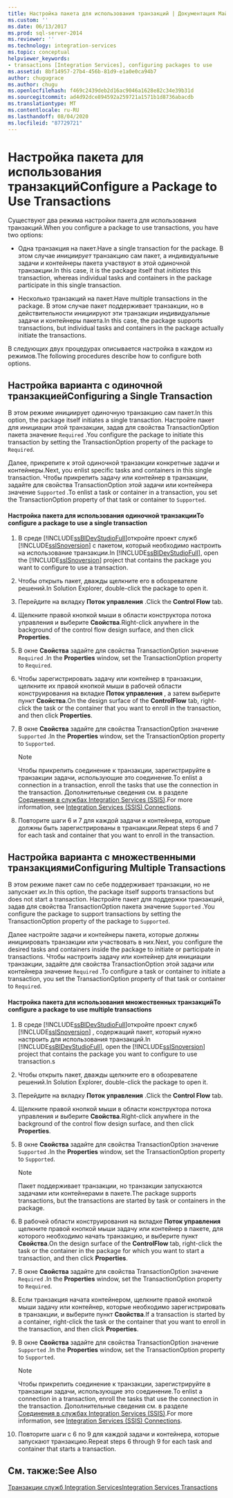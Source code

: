 ```yaml
---
title: Настройка пакета для использования транзакций | Документация Майкрософт
ms.custom: ''
ms.date: 06/13/2017
ms.prod: sql-server-2014
ms.reviewer: ''
ms.technology: integration-services
ms.topic: conceptual
helpviewer_keywords:
- transactions [Integration Services], configuring packages to use
ms.assetid: 8bf14957-27b4-456b-81d9-e1a0e0ca94b7
author: chugugrace
ms.author: chugu
ms.openlocfilehash: f469c2439deb2d16ac9046a1628e82c34e39b31d
ms.sourcegitcommit: ad4d92dce894592a259721a1571b1d8736abacdb
ms.translationtype: MT
ms.contentlocale: ru-RU
ms.lasthandoff: 08/04/2020
ms.locfileid: "87729721"
---
```

# <a name="configure-a-package-to-use-transactions"></a><span data-ttu-id="eafe6-102">Настройка пакета для использования транзакций</span><span class="sxs-lookup"><span data-stu-id="eafe6-102">Configure a Package to Use Transactions</span></span>
  <span data-ttu-id="eafe6-103">Существуют два режима настройки пакета для использования транзакций.</span><span class="sxs-lookup"><span data-stu-id="eafe6-103">When you configure a package to use transactions, you have two options:</span></span>  
  
-   <span data-ttu-id="eafe6-104">Одна транзакция на пакет.</span><span class="sxs-lookup"><span data-stu-id="eafe6-104">Have a single transaction for the package.</span></span> <span data-ttu-id="eafe6-105">В этом случае *инициирует* транзакцию сам пакет, а индивидуальные задачи и контейнеры пакета участвуют в этой одиночной транзакции.</span><span class="sxs-lookup"><span data-stu-id="eafe6-105">In this case, it is the package itself that *initiates* this transaction, whereas individual tasks and containers in the package participate in this single transaction.</span></span>  
  
-   <span data-ttu-id="eafe6-106">Несколько транзакций на пакет.</span><span class="sxs-lookup"><span data-stu-id="eafe6-106">Have multiple transactions in the package.</span></span> <span data-ttu-id="eafe6-107">В этом случае пакет поддерживает транзакции, но в действительности инициируют эти транзакции индивидуальные задачи и контейнеры пакета.</span><span class="sxs-lookup"><span data-stu-id="eafe6-107">In this case, the package supports transactions, but individual tasks and containers in the package actually initiate the transactions.</span></span>  
  
 <span data-ttu-id="eafe6-108">В следующих двух процедурах описывается настройка в каждом из режимов.</span><span class="sxs-lookup"><span data-stu-id="eafe6-108">The following procedures describe how to configure both options.</span></span>  
  
## <a name="configuring-a-single-transaction"></a><span data-ttu-id="eafe6-109">Настройка варианта с одиночной транзакцией</span><span class="sxs-lookup"><span data-stu-id="eafe6-109">Configuring a Single Transaction</span></span>  
 <span data-ttu-id="eafe6-110">В этом режиме инициирует одиночную транзакцию сам пакет.</span><span class="sxs-lookup"><span data-stu-id="eafe6-110">In this option, the package itself initiates a single transaction.</span></span> <span data-ttu-id="eafe6-111">Настройте пакет для инициации этой транзакции, задав для свойства TransactionOption пакета значение `Required` .</span><span class="sxs-lookup"><span data-stu-id="eafe6-111">You configure the package to initiate this transaction by setting the TransactionOption property of the package to `Required`.</span></span>  
  
 <span data-ttu-id="eafe6-112">Далее, прикрепите к этой одиночной транзакции конкретные задачи и контейнеры.</span><span class="sxs-lookup"><span data-stu-id="eafe6-112">Next, you enlist specific tasks and containers in this single transaction.</span></span> <span data-ttu-id="eafe6-113">Чтобы прикрепить задачу или контейнер в транзакции, задайте для свойства TransactionOption этой задачи или контейнера значение `Supported` .</span><span class="sxs-lookup"><span data-stu-id="eafe6-113">To enlist a task or container in a transaction, you set the TransactionOption property of that task or container to `Supported`.</span></span>  
  
#### <a name="to-configure-a-package-to-use-a-single-transaction"></a><span data-ttu-id="eafe6-114">Настройка пакета для использования одиночной транзакции</span><span class="sxs-lookup"><span data-stu-id="eafe6-114">To configure a package to use a single transaction</span></span>  
  
1.  <span data-ttu-id="eafe6-115">В среде [!INCLUDE[ssBIDevStudioFull](../includes/ssbidevstudiofull-md.md)]откройте проект служб [!INCLUDE[ssISnoversion](../includes/ssisnoversion-md.md)] с пакетом, который необходимо настроить на использование транзакции.</span><span class="sxs-lookup"><span data-stu-id="eafe6-115">In [!INCLUDE[ssBIDevStudioFull](../includes/ssbidevstudiofull-md.md)], open the [!INCLUDE[ssISnoversion](../includes/ssisnoversion-md.md)] project that contains the package you want to configure to use a transaction.</span></span>  
  
2.  <span data-ttu-id="eafe6-116">Чтобы открыть пакет, дважды щелкните его в обозревателе решений.</span><span class="sxs-lookup"><span data-stu-id="eafe6-116">In Solution Explorer, double-click the package to open it.</span></span>  
  
3.  <span data-ttu-id="eafe6-117">Перейдите на вкладку **Поток управления** .</span><span class="sxs-lookup"><span data-stu-id="eafe6-117">Click the **Control Flow** tab.</span></span>  
  
4.  <span data-ttu-id="eafe6-118">Щелкните правой кнопкой мыши в области конструктора потока управления и выберите **Свойства**.</span><span class="sxs-lookup"><span data-stu-id="eafe6-118">Right-click anywhere in the background of the control flow design surface, and then click **Properties**.</span></span>  
  
5.  <span data-ttu-id="eafe6-119">В окне **Свойства** задайте для свойства TransactionOption значение `Required` .</span><span class="sxs-lookup"><span data-stu-id="eafe6-119">In the **Properties** window, set the TransactionOption property to `Required`.</span></span>  
  
6.  <span data-ttu-id="eafe6-120">Чтобы зарегистрировать задачу или контейнер в транзакции, щелкните их правой кнопкой мыши в рабочей области конструирования на вкладке **Поток управления** , а затем выберите пункт **Свойства**.</span><span class="sxs-lookup"><span data-stu-id="eafe6-120">On the design surface of the **ControlFlow** tab, right-click the task or the container that you want to enroll in the transaction, and then click **Properties**.</span></span>  
  
7.  <span data-ttu-id="eafe6-121">В окне **Свойства** задайте для свойства TransactionOption значение `Supported` .</span><span class="sxs-lookup"><span data-stu-id="eafe6-121">In the **Properties** window, set the TransactionOption property to `Supported`.</span></span>  
  
    > [!NOTE]  
    >  <span data-ttu-id="eafe6-122">Чтобы прикрепить соединение к транзакции, зарегистрируйте в транзакции задачи, использующие это соединение.</span><span class="sxs-lookup"><span data-stu-id="eafe6-122">To enlist a connection in a transaction, enroll the tasks that use the connection in the transaction.</span></span> <span data-ttu-id="eafe6-123">Дополнительные сведения см. в разделе [Соединения в службах Integration Services (SSIS)](connection-manager/integration-services-ssis-connections.md).</span><span class="sxs-lookup"><span data-stu-id="eafe6-123">For more information, see [Integration Services &#40;SSIS&#41; Connections](connection-manager/integration-services-ssis-connections.md).</span></span>  
  
8.  <span data-ttu-id="eafe6-124">Повторите шаги 6 и 7 для каждой задачи и контейнера, которые должны быть зарегистрированы в транзакции.</span><span class="sxs-lookup"><span data-stu-id="eafe6-124">Repeat steps 6 and 7 for each task and container that you want to enroll in the transaction.</span></span>  
  
## <a name="configuring-multiple-transactions"></a><span data-ttu-id="eafe6-125">Настройка варианта с множественными транзакциями</span><span class="sxs-lookup"><span data-stu-id="eafe6-125">Configuring Multiple Transactions</span></span>  
 <span data-ttu-id="eafe6-126">В этом режиме пакет сам по себе поддерживает транзакции, но не запускает их.</span><span class="sxs-lookup"><span data-stu-id="eafe6-126">In this option, the package itself supports transactions but does not start a transaction.</span></span> <span data-ttu-id="eafe6-127">Настройте пакет для поддержки транзакций, задав для свойства TransactionOption пакета значение `Supported` .</span><span class="sxs-lookup"><span data-stu-id="eafe6-127">You configure the package to support transactions by setting the TransactionOption property of the package to `Supported`.</span></span>  
  
 <span data-ttu-id="eafe6-128">Далее настройте задачи и контейнеры пакета, которые должны инициировать транзакции или участвовать в них.</span><span class="sxs-lookup"><span data-stu-id="eafe6-128">Next, you configure the desired tasks and containers inside the package to initiate or participate in transactions.</span></span> <span data-ttu-id="eafe6-129">Чтобы настроить задачу или контейнер для инициации транзакции, задайте для свойства TransactionOption этой задачи или контейнера значение `Required` .</span><span class="sxs-lookup"><span data-stu-id="eafe6-129">To configure a task or container to initiate a transaction, you set the TransactionOption property of that task or container to `Required`.</span></span>  
  
#### <a name="to-configure-a-package-to-use-multiple-transactions"></a><span data-ttu-id="eafe6-130">Настройка пакета для использования множественных транзакций</span><span class="sxs-lookup"><span data-stu-id="eafe6-130">To configure a package to use multiple transactions</span></span>  
  
1.  <span data-ttu-id="eafe6-131">В среде [!INCLUDE[ssBIDevStudioFull](../includes/ssbidevstudiofull-md.md)]откройте проект служб [!INCLUDE[ssISnoversion](../includes/ssisnoversion-md.md)] , содержащий пакет, который нужно настроить для использования транзакций.</span><span class="sxs-lookup"><span data-stu-id="eafe6-131">In [!INCLUDE[ssBIDevStudioFull](../includes/ssbidevstudiofull-md.md)], open the [!INCLUDE[ssISnoversion](../includes/ssisnoversion-md.md)] project that contains the package you want to configure to use transaction.s</span></span>  
  
2.  <span data-ttu-id="eafe6-132">Чтобы открыть пакет, дважды щелкните его в обозревателе решений.</span><span class="sxs-lookup"><span data-stu-id="eafe6-132">In Solution Explorer, double-click the package to open it.</span></span>  
  
3.  <span data-ttu-id="eafe6-133">Перейдите на вкладку **Поток управления** .</span><span class="sxs-lookup"><span data-stu-id="eafe6-133">Click the **Control Flow** tab.</span></span>  
  
4.  <span data-ttu-id="eafe6-134">Щелкните правой кнопкой мыши в области конструктора потока управления и выберите **Свойства**.</span><span class="sxs-lookup"><span data-stu-id="eafe6-134">Right-click anywhere in the background of the control flow design surface, and then click **Properties**.</span></span>  
  
5.  <span data-ttu-id="eafe6-135">В окне **Свойства** задайте для свойства TransactionOption значение `Supported` .</span><span class="sxs-lookup"><span data-stu-id="eafe6-135">In the **Properties** window, set the TransactionOption property to `Supported`.</span></span>  
  
    > [!NOTE]  
    >  <span data-ttu-id="eafe6-136">Пакет поддерживает транзакции, но транзакции запускаются задачами или контейнерами в пакете.</span><span class="sxs-lookup"><span data-stu-id="eafe6-136">The package supports transactions, but the transactions are started by task or containers in the package.</span></span>  
  
6.  <span data-ttu-id="eafe6-137">В рабочей области конструирования на вкладке **Поток управления** щелкните правой кнопкой мыши задачу или контейнер в пакете, для которого необходимо начать транзакцию, и выберите пункт **Свойства**.</span><span class="sxs-lookup"><span data-stu-id="eafe6-137">On the design surface of the **ControlFlow** tab, right-click the task or the container in the package for which you want to start a transaction, and then click **Properties**.</span></span>  
  
7.  <span data-ttu-id="eafe6-138">В окне **Свойства** задайте для свойства TransactionOption значение `Required` .</span><span class="sxs-lookup"><span data-stu-id="eafe6-138">In the **Properties** window, set the TransactionOption property to `Required`.</span></span>  
  
8.  <span data-ttu-id="eafe6-139">Если транзакция начата контейнером, щелкните правой кнопкой мыши задачу или контейнер, которые необходимо зарегистрировать в транзакции, и выберите пункт **Свойства**.</span><span class="sxs-lookup"><span data-stu-id="eafe6-139">If a transaction is started by a container, right-click the task or the container that you want to enroll in the transaction, and then click **Properties**.</span></span>  
  
9. <span data-ttu-id="eafe6-140">В окне **Свойства** задайте для свойства TransactionOption значение `Supported` .</span><span class="sxs-lookup"><span data-stu-id="eafe6-140">In the **Properties** window, set the TransactionOption property to `Supported`.</span></span>  
  
    > [!NOTE]  
    >  <span data-ttu-id="eafe6-141">Чтобы прикрепить соединение к транзакции, зарегистрируйте в транзакции задачи, использующие это соединение.</span><span class="sxs-lookup"><span data-stu-id="eafe6-141">To enlist a connection in a transaction, enroll the tasks that use the connection in the transaction.</span></span> <span data-ttu-id="eafe6-142">Дополнительные сведения см. в разделе [Соединения в службах Integration Services (SSIS)](connection-manager/integration-services-ssis-connections.md).</span><span class="sxs-lookup"><span data-stu-id="eafe6-142">For more information, see [Integration Services &#40;SSIS&#41; Connections](connection-manager/integration-services-ssis-connections.md).</span></span>  
  
10. <span data-ttu-id="eafe6-143">Повторите шаги с 6 по 9 для каждой задачи и контейнера, которые запускают транзакцию.</span><span class="sxs-lookup"><span data-stu-id="eafe6-143">Repeat steps 6 through 9 for each task and container that starts a transaction.</span></span>  
  
## <a name="see-also"></a><span data-ttu-id="eafe6-144">См. также:</span><span class="sxs-lookup"><span data-stu-id="eafe6-144">See Also</span></span>  
 [<span data-ttu-id="eafe6-145">Транзакции служб Integration Services</span><span class="sxs-lookup"><span data-stu-id="eafe6-145">Integration Services Transactions</span></span>](integration-services-transactions.md)  
  
  

